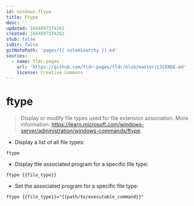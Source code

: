 ```yaml
---
id: windows.ftype
title: Ftype
desc: ''
updated: 1664897374262
created: 1664897374262
stub: false
isDir: false
gitNotePath: 'pages/{{ noteHiearchy }}.md'
sources:
  - name: tldr-pages
    url: 'https://github.com/tldr-pages/tldr/blob/master/LICENSE.md'
    license: Creative Commons
---
```

# ftype

> Display or modify file types used for file extension association.
> More information: <https://learn.microsoft.com/windows-server/administration/windows-commands/ftype>.

- Display a list of all file types:

`ftype`

- Display the associated program for a specific file type:

`ftype {{file_type}}`

- Set the associated program for a specific file type:

`ftype {{file_type}}="{{path/to/executable_command}}"`

